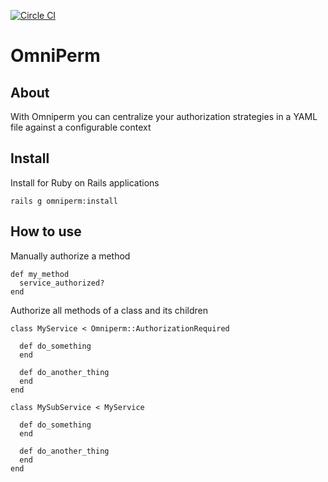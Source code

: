 [![Circle CI](https://circleci.com/gh/3pns/omniperm.svg?style=svg)](https://circleci.com/gh/3pns/omniperm) 

# OmniPerm

## About

With Omniperm you can centralize your authorization strategies in a YAML file against a configurable context

## Install

Install for Ruby on Rails applications

```
rails g omniperm:install
```

## How to use

Manually authorize a method

```
def my_method
  service_authorized?
end
```

Authorize all methods of a class and its children

```
class MyService < Omniperm::AuthorizationRequired

  def do_something
  end

  def do_another_thing
  end
end

class MySubService < MyService

  def do_something
  end

  def do_another_thing
  end
end
```
